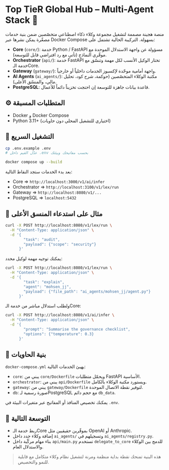 # Top TieR Global Hub – Multi-Agent Stack 🚀

منصة هجينة مصممة لتشغيل مجموعة وكلاء ذكاء اصطناعي متخصّصين ضمن بنية خدمات مصغّرة يمكن نشرها عبر Docker Compose بسهولة. التركيبة الحالية تشتمل على:

- **Core** (`core/`): خدمة Python / FastAPI مسؤولة عن واجهة الاستدلال الموحدة مع موفّري النماذج (تأتي مع رد افتراضي قابل للتوسعة).
- **Orchestrator** (`api/`): خدمة FastAPI تختار الوكيل الأنسب لكل مهمة وتنسّق مع خدمة الـCore.
- **Gateway** (`gateway/`): واجهة أمامية موحّدة لإكسبوز الخدمات داخلياً أو خارجياً.
- **AI Agents** (`ai_agents/`): مكتبة الوكلاء المتخصّصين (حوكمة، شرح كود، تحليل مالي، والمنسّق الأعلى).
- **PostgreSQL**: قاعدة بيانات جاهزة للتوسعة إن احتجت تخزيناً دائماً للأعمال.

## ⚙️ المتطلبات المسبقة
- Docker و Docker Compose
- Python 3.11+ (اختياري للتشغيل المحلي دون حاويات)

## 🚀 التشغيل السريع
```bash
cp .env.example .env
# عدّل القيم داخل .env بحسب مفاتيحك وبيئتك

docker compose up --build
```

بعد بدء الخدمات ستجد النقاط التالية:
- Core ⇒ `http://localhost:3000/v1/ai/infer`
- Orchestrator ⇒ `http://localhost:3100/v1/lex/run`
- Gateway ⇒ `http://localhost:8080/v1/...`
- PostgreSQL ⇒ `localhost:5432`

## 🧠 مثال على استدعاء المنسق الأعلى
```bash
curl -X POST http://localhost:8080/v1/lex/run \
  -H "Content-Type: application/json" \
  -d '{
        "task": "audit",
        "payload": {"scope": "security"}
      }'
```

يمكنك توجيه مهمة لوكيل محدد:
```bash
curl -X POST http://localhost:8080/v1/lex/run \
  -H "Content-Type: application/json" \
  -d '{
        "task": "explain",
        "agent": "mohsen_jj",
        "payload": {"file_path": "ai_agents/mohsen_jj/agent.py"}
      }'
```

ولطلب استدلال مباشر من خدمة الـCore:
```bash
curl -X POST http://localhost:8080/v1/ai/infer \
  -H "Content-Type: application/json" \
  -d '{
        "prompt": "Summarise the governance checklist",
        "options": {"temperature": 0.3}
      }'
```

## 🧱 بنية الحاويات
`docker-compose.yml` يهيئ الخدمات التالية:
- `core`: يبني من `core/Dockerfile` ويحمّل متطلبات FastAPI الأساسية.
- `orchestrator`: يبني من `api/Dockerfile` ويستورد مكتبة الوكلاء بالكامل.
- `gateway`: يبني من `gateway/Dockerfile` لتوفير نقطة الاتصال الموحدة.
- `db`: صورة رسمية لـPostgreSQL مع حجم دائم `db_data`.

يمكنك تخصيص المنافذ أو المفاتيح عبر متغيرات البيئة في `.env`.

## 🧩 التوسعة التالية
- ربط خدمة الـCore بموفّرين حقيقيين مثل OpenAI أو Anthropic.
- إضافة وكلاء جدد داخل `ai_agents/` وتسجيلهم في `ai_agents/registry.py`.
- بناء مهام مركّبة داخل `api/main.py` تستخدم `delegate_to_core` للدمج بين الوكلاء والاستدلال العام.

> هذه البنية تمنحك نقطة بداية منظمة ومرنة لتشغيل نظام وكلاء متكامل مع قابلية للنمو والتخصيص.
